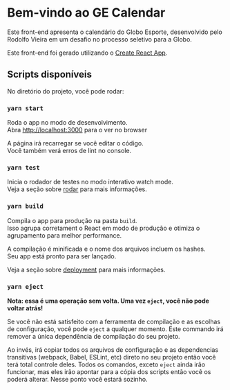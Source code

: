 # Bem-vindo ao GE Calendar

Este front-end apresenta o calendário do Globo Esporte, desenvolvido pelo Rodolfo Vieira em um desafio no processo seletivo para a Globo.

Este front-end foi gerado utilizando o [Create React App](https://github.com/facebook/create-react-app).

## Scripts disponíveis

No diretório do projeto, você pode rodar:

### `yarn start`

Roda o app no modo de desenvolvimento.\
Abra [http://localhost:3000](http://localhost:3000) para o ver no browser

A página irá recarregar se você editar o código.\
Você também verá erros de lint no console.

### `yarn test`

Inicia o rodador de testes no modo interativo watch mode.\
Veja a seção sobre [rodar](https://facebook.github.io/create-react-app/docs/running-tests) para mais informações.

### `yarn build`

Compila o app para produção na pasta `build`.\
Isso agrupa corretament o React em modo de produção e otimiza o agrupamento para melhor performance.

A compilação é minificada e o nome dos arquivos incluem os hashes.\
Seu app está pronto para ser lançado. 

Veja a seção sobre [deployment](https://facebook.github.io/create-react-app/docs/deployment) para mais informações.

### `yarn eject`

**Nota: essa é uma operação sem volta. Uma vez `eject`, você não pode voltar atrás!**

Se você não está satisfeito com a ferramenta de compilação e as escolhas de configuração, você pode `eject` a qualquer momento. Este commando irá remover a única dependência de compilação do seu projeto.

Ao invés, irá copiar todos os arquivos de configuração e as dependencias transitivas (webpack, Babel, ESLint, etc) direto no seu projeto então você terá total controle deles. Todos os comandos, exceto `eject` ainda irão funcionar, mas eles irão apontar para a cópia dos scripts então você os poderá alterar. Nesse ponto você estará sozinho.

